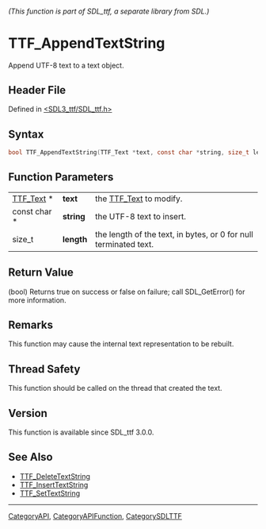 ###### (This function is part of SDL_ttf, a separate library from SDL.)
# TTF_AppendTextString

Append UTF-8 text to a text object.

## Header File

Defined in [<SDL3_ttf/SDL_ttf.h>](https://github.com/libsdl-org/SDL_ttf/blob/main/include/SDL3_ttf/SDL_ttf.h)

## Syntax

```c
bool TTF_AppendTextString(TTF_Text *text, const char *string, size_t length);
```

## Function Parameters

|                        |            |                                                                  |
| ---------------------- | ---------- | ---------------------------------------------------------------- |
| [TTF_Text](TTF_Text) * | **text**   | the [TTF_Text](TTF_Text) to modify.                              |
| const char *           | **string** | the UTF-8 text to insert.                                        |
| size_t                 | **length** | the length of the text, in bytes, or 0 for null terminated text. |

## Return Value

(bool) Returns true on success or false on failure; call SDL_GetError() for
more information.

## Remarks

This function may cause the internal text representation to be rebuilt.

## Thread Safety

This function should be called on the thread that created the text.

## Version

This function is available since SDL_ttf 3.0.0.

## See Also

- [TTF_DeleteTextString](TTF_DeleteTextString)
- [TTF_InsertTextString](TTF_InsertTextString)
- [TTF_SetTextString](TTF_SetTextString)

----
[CategoryAPI](CategoryAPI), [CategoryAPIFunction](CategoryAPIFunction), [CategorySDLTTF](CategorySDLTTF)

